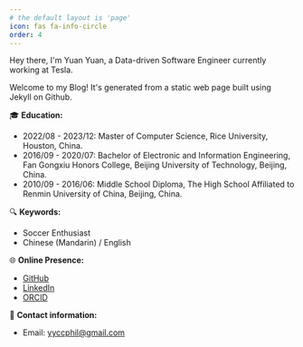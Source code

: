 ```yaml
---
# the default layout is 'page'
icon: fas fa-info-circle
order: 4
---
```


Hey there, I'm Yuan Yuan, a Data-driven Software Engineer currently working at Tesla.

Welcome to my Blog! It's generated from a static web page built using Jekyll on Github.

🎓 **Education:**
- 2022/08 - 2023/12: Master of Computer Science, Rice University, Houston, China.
- 2016/09 - 2020/07: Bachelor of Electronic and Information Engineering, Fan Gongxiu Honors College, Beijing University of Technology, Beijing, China.
- 2010/09 - 2016/06: Middle School Diploma, The High School Affiliated to Renmin University of China, Beijing, China.

🔍 **Keywords:**

* Soccer Enthusiast
* Chinese (Mandarin) / English

🌐 **Online Presence:**

* [GitHub](https://github.com/yyccPhil/)
* [LinkedIn](https://www.linkedin.com/in/philyy/)
* [ORCID](https://orcid.org/0000-0001-8335-1655/)

📧 **Contact information:**

* Email: [yyccphil@gmail.com](mailto:yyccphil@gmail.com)
